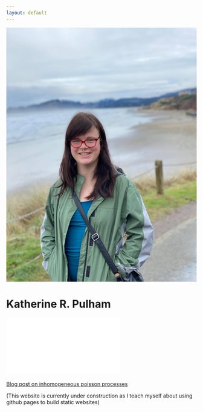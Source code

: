 ```yaml
---
layout: default
---
```


![portrait](/assets/newportrait.jpg)

# Katherine R. Pulham

![bio](/assets/bio.md)


[Blog post on inhomogeneous poisson processes](https://krosepulham.github.io/poisson.html)

(This website is currently under construction as I teach myself about using github pages to build static websites)
